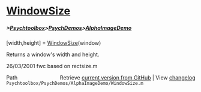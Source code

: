 # [WindowSize](WindowSize)
##### >[Psychtoolbox](Psychtoolbox)>[PsychDemos](PsychDemos)>[AlphaImageDemo](AlphaImageDemo)

[width,height] = [WindowSize](WindowSize)(window)  
  
Returns a window's width and height.  
  
26/03/2001 fwc based on rectsize.m  




<div class="code_header" style="text-align:right;">
  <span style="float:left;">Path&nbsp;&nbsp;</span> <span class="counter">Retrieve <a href=
  "https://raw.github.com/Psychtoolbox-3/Psychtoolbox-3/beta/Psychtoolbox/PsychDemos/AlphaImageDemo/WindowSize.m">current version from GitHub</a> | View <a href=
  "https://github.com/Psychtoolbox-3/Psychtoolbox-3/commits/beta/Psychtoolbox/PsychDemos/AlphaImageDemo/WindowSize.m">changelog</a></span>
</div>
<div class="code">
  <code>Psychtoolbox/PsychDemos/AlphaImageDemo/WindowSize.m</code>
</div>

